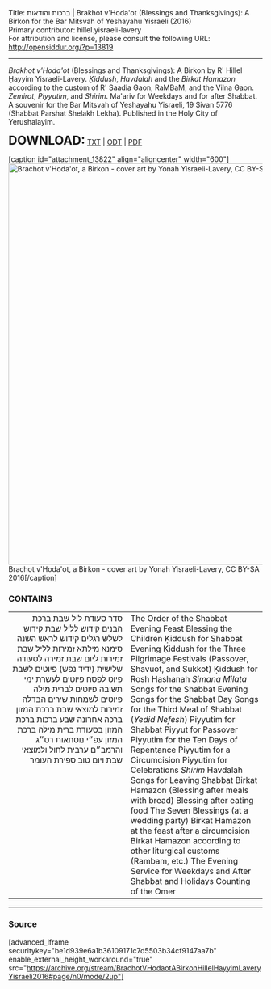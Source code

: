 <html>
<head></head>
<body>
Title: ברכות והודאות | Brakhot v'Hoda'ot (Blessings and Thanksgivings): A Birkon for the Bar Mitsvah of Yeshayahu Yisraeli (2016)<br />
Primary contributor: hillel.yisraeli-lavery<br />
For attribution and license, please consult the following URL: <a href="http://opensiddur.org/?p=13819">http://opensiddur.org/?p=13819</a>
<p />
<hr />

<em>Brakhot v'Hoda'ot</em> (Blessings and Thanksgivings): A Birkon by R' Hillel Ḥayyim Yisraeli-Lavery. <em>Ḳiddush</em>, <em>Havdalah</em> and the <em>Birkat Hamazon</em> according to the custom of R' Saadia Gaon, RaMBaM, and the Vilna Gaon. <em>Zemirot</em>, <em>Piyyutim</em>, and <em>Shirim</em>. Ma'ariv for Weekdays and for after Shabbat. A souvenir for the Bar Mitsvah of Yeshayahu Yisraeli, 19 Sivan 5776 (Shabbat Parshat Shelakh Lekha). Published in the Holy City of Yerushalayim.

<strong><span style="font-size: 18pt;">DOWNLOAD:</span></strong> <a href="https://opensiddur.org/wp-content/uploads/2016/06/Brachot-vHodaot-a-Birkon-Hillel-Hayyim-Lavery-Yisraeli-CC-BY-SA-2016.txt">TXT</a> | <a href="https://opensiddur.org/wp-content/uploads/2016/06/Brachot-vHodaot-a-Birkon-Hillel-Hayyim-Lavery-Yisraeli-CC-BY-SA-2016.odt">ODT</a> | <a href="https://opensiddur.org/wp-content/uploads/2016/06/Brachot-vHodaot-a-Birkon-Hillel-Hayyim-Lavery-Yisraeli-CC-BY-SA-2016.pdf">PDF</a>

[caption id="attachment_13822" align="aligncenter" width="600"]<a href="https://opensiddur.org/wp-content/uploads/2016/06/Brachot-vHodaot-a-Birkon-cover-art-Yonah-Yisraeli-Lavery-CC-BY-SA-2016.png"><img src="https://opensiddur.org/wp-content/uploads/2016/06/Brachot-vHodaot-a-Birkon-cover-art-Yonah-Yisraeli-Lavery-CC-BY-SA-2016.png" alt="Brachot v&#039;Hoda&#039;ot, a Birkon - cover art by Yonah Yisraeli-Lavery, CC BY-SA 2016" width="600" height="794" class="size-full wp-image-13822" /></a> Brachot v'Hoda'ot, a Birkon - cover art by Yonah Yisraeli-Lavery, CC BY-SA 2016[/caption]

<h3>CONTAINS</h3>

<table style="margin-left: auto;margin-right: auto;">
<tbody>
<tr><td style="vertical-align:top;" width="46%">
<div class="liturgy" style="text-align: right;"><span lang="he">
סדר סעודת ליל שבת
ברכת הבנים
קידוש לליל שבת
קידוש לשלש רגלים
קידוש לראש השנה
סימנא מילתא
זמירות לליל שבת
זמירות ליום שבת
זמירה לסעודה שלישית (ידיד נפש)
פיוטים לשבת
פיוט לפסח
פיוטים לעשרת ימי תשובה
פיוטים לברית מילה
פיוטים לשמחות
שירים
הבדלה
זמירות למוצאי שבת
ברכת המזון
ברכה אחרונה
שבע ברכות
ברכת המזון בסעודת ברית מילה
ברכת המזון עפ״י נוסחאות רס״ג והרמב״ם
ערבית לחול ולמוצאי שבת ויום טוב
ספירת העומר
</span></div></td>

<td style="vertical-align:top;" width="53%"><div class="english">
The Order of the Shabbat Evening Feast
Blessing the Children
Ḳiddush for Shabbat Evening
Ḳiddush for the Three Pilgrimage Festivals (Passover, Shavuot, and Sukkot)
Ḳiddush for Rosh Hashanah
<em>Simana Milata</em>
Songs for the Shabbat Evening
Songs for the Shabbat Day
Songs for the Third Meal of Shabbat (<em>Yedid Nefesh</em>)
Piyyutim for Shabbat
Piyyut for Passover
Piyyutim for the Ten Days of Repentance
Piyyutim for a Circumcision
Piyyutim for Celebrations
<em>Shirim</em> 
Havdalah
Songs for Leaving Shabbat
Birkat Hamazon (Blessing after meals with bread)
Blessing after eating food
The Seven Blessings (at a wedding party)
Birkat Hamazon at the feast after a circumcision
Birkat Hamazon according to other liturgical customs (Rambam, etc.)
The Evening Service for Weekdays and After Shabbat and Holidays
Counting of the Omer
</div></td>
</tr>
</tbody></table>

<hr />

<h3>Source</h3>

[advanced_iframe securitykey="be1d939e6a1b36109171c7d5503b34cf9147aa7b" enable_external_height_workaround="true" src="https://archive.org/stream/BrachotVHodaotABirkonHillelHayyimLaveryYisraeli2016#page/n0/mode/2up"]
</body>
</html>